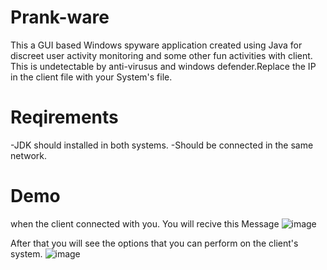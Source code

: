 # Prank-ware
This a GUI based Windows spyware application created using Java for discreet user activity monitoring and some other fun activities with client. This is undetectable by anti-virusus and windows defender.Replace the IP in the client file with your System's file.
# Reqirements
-JDK should installed in both systems.
-Should be connected in the same network.
# Demo

when the client connected with you. You will recive this Message
![image](https://github.com/user-attachments/assets/35f185b4-14ac-49af-95ac-c7d0dfb2703c)

After that you will see the options that you can perform on the client's system.
![image](https://github.com/user-attachments/assets/2aec12b3-d717-43a4-8893-e4aca58f6926)



 
